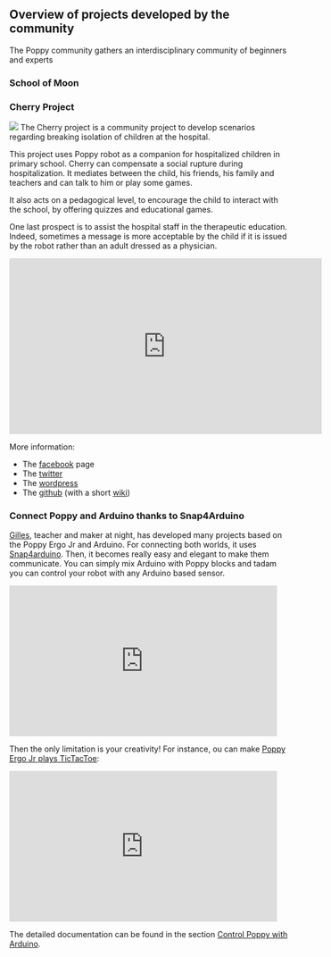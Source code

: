 ## Overview of projects developed by the community

The Poppy community gathers an interdisciplinary community of beginners and experts 


### School of Moon


### Cherry Project

![](https://forum.poppy-project.org/uploads/default/original/2X/3/33984972217cd45f473246b130f0001df33ffcfc.png)
The Cherry project is a community project to develop scenarios regarding breaking isolation of children at the hospital.

 This project uses Poppy robot as a companion for hospitalized children in primary school. Cherry can compensate a social rupture during hospitalization. It mediates between the child, his friends, his family and teachers and can talk to him or play some games.
 
 It also acts on a pedagogical level, to encourage the child to interact with the school, by offering quizzes and educational games.
 
 One last prospect is to assist the hospital staff in the therapeutic education. Indeed, sometimes a message is more acceptable by the child if it is issued by the robot rather than an adult dressed as a physician.
 
 <div style="text-align: center;">
 <iframe width="560" height="315" src="https://www.youtube.com/embed/URB1kDDScfM" frameborder="0" allowfullscreen></iframe>
 </div>
 
More information:

* The [facebook](https://www.facebook.com/projetcherry/?ref=ts&fref=ts) page
* The [twitter](https://twitter.com/projetcherry)
* The [wordpress](https://projetcherry.wordpress.com/)
* The [github](https://github.com/Cherry-project) (with a short [wiki](https://github.com/Cherry-project/cherry-software/wiki))

### Connect Poppy and Arduino thanks to Snap4Arduino

[Gilles](https://forum.poppy-project.org/users/gilles_lassus/), teacher and maker at night, has developed many projects based on the Poppy Ergo Jr and Arduino. For connecting both worlds, it uses [Snap4arduino](http://s4a.cat/snap/). Then, it becomes really easy and elegant to make them communicate. You can simply mix Arduino with Poppy blocks and tadam you can control your robot with any Arduino based sensor. 

<iframe width="480" height="270" src="https://www.youtube.com/embed/FGKFoUICByE" frameborder="0" allowfullscreen></iframe>


Then the only limitation is your creativity! For instance, ou can make [Poppy Ergo Jr plays TicTacToe](https://www.youtube.com/embed/usDAgvcEXJA):

<iframe width="480" height="270" src="https://www.youtube.com/embed/usDAgvcEXJA" frameborder="0" allowfullscreen></iframe>

The detailed documentation can be found in the section [Control Poppy with Arduino](#contrôler-poppy-avec-un-arduino-via-snap4arduino).